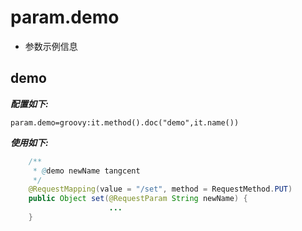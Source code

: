 # param.demo

- 参数示例信息

## demo

***配置如下:***

```properties
param.demo=groovy:it.method().doc("demo",it.name())
```

***使用如下:*** 

```java
    /**
     * @demo newName tangcent
     */
    @RequestMapping(value = "/set", method = RequestMethod.PUT)
    public Object set(@RequestParam String newName) {
                      ...
    }
```